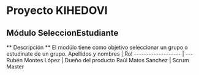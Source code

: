 # Proyecto KIHEDOVI
## Módulo SeleccionEstudiante
** Descripción **
El modúlo tiene como objetivo seleccionar un grupo o estudinate de un grupo.
Apellidos y nombres | Rol
------------------- | ---
Rubén Montes López | Dueño del producto
Raúl Matos Sanchez | Scrum Master
